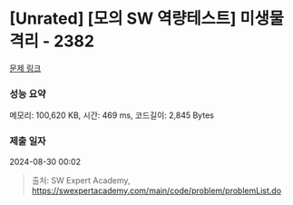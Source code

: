 # [Unrated] [모의 SW 역량테스트] 미생물 격리 - 2382 

[문제 링크](https://swexpertacademy.com/main/code/problem/problemDetail.do?contestProbId=AV597vbqAH0DFAVl) 

### 성능 요약

메모리: 100,620 KB, 시간: 469 ms, 코드길이: 2,845 Bytes

### 제출 일자

2024-08-30 00:02



> 출처: SW Expert Academy, https://swexpertacademy.com/main/code/problem/problemList.do